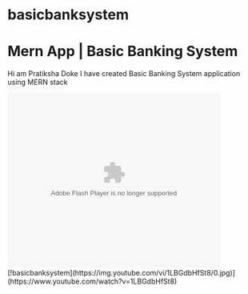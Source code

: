 # basicbanksystem
# Mern App | Basic Banking System

Hi am Pratiksha Doke
I have created Basic Banking System application using MERN stack 
<object width="425" height="350">
  <param name="movie" value="http://www.youtube.com/user/wwwLoveWatercom?v=BTRN1YETpyg" />
  <param name="wmode" value="transparent" />
  <embed src="https://youtu.be/1LBGdbHfSt8"
         type="application/x-shockwave-flash"
         wmode="transparent" width="425" height="350" />
</object>
[!basicbanksystem](https://img.youtube.com/vi/1LBGdbHfSt8/0.jpg)](https://www.youtube.com/watch?v=1LBGdbHfSt8)


